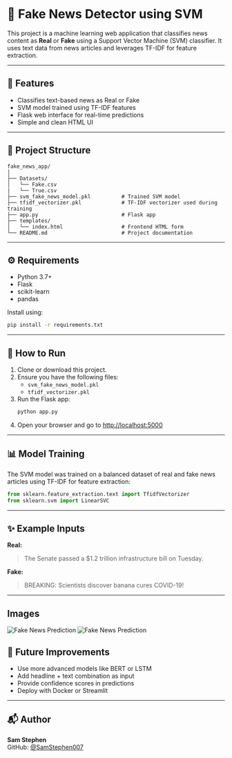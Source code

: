 # 📰 Fake News Detector using SVM

This project is a machine learning web application that classifies news content as **Real** or **Fake** using a Support Vector Machine (SVM) classifier. It uses text data from news articles and leverages TF-IDF for feature extraction.

---

## 🚀 Features

- Classifies text-based news as Real or Fake
- SVM model trained using TF-IDF features
- Flask web interface for real-time predictions
- Simple and clean HTML UI

---

## 📂 Project Structure

```
fake_news_app/
│
├── Datasets/
│   └── Fake.csv
|   └── True.csv
├── svm_fake_news_model.pkl          # Trained SVM model
├── tfidf_vectorizer.pkl             # TF-IDF vectorizer used during training
├── app.py                           # Flask app
├── templates/
│   └── index.html                   # Frontend HTML form
└── README.md                        # Project documentation
```

---

## ⚙️ Requirements

- Python 3.7+
- Flask
- scikit-learn
- pandas

Install using:

```bash
pip install -r requirements.txt
```

---

## 🧪 How to Run

1. Clone or download this project.
2. Ensure you have the following files:
   - `svm_fake_news_model.pkl`
   - `tfidf_vectorizer.pkl`
3. Run the Flask app:
   ```bash
   python app.py
   ```
4. Open your browser and go to [http://localhost:5000](http://localhost:5000)

---

## 📊 Model Training

The SVM model was trained on a balanced dataset of real and fake news articles using TF-IDF for feature extraction:

```python
from sklearn.feature_extraction.text import TfidfVectorizer
from sklearn.svm import LinearSVC
```

---

## ✨ Example Inputs

**Real:**
> The Senate passed a $1.2 trillion infrastructure bill on Tuesday.

**Fake:**
> BREAKING: Scientists discover banana cures COVID-19!

---
## Images

![Fake News Prediction](Images/(image.png))
![Fake News Prediction](Images/(image-1.png))

## 🧠 Future Improvements

- Use more advanced models like BERT or LSTM
- Add headline + text combination as input
- Provide confidence scores in predictions
- Deploy with Docker or Streamlit

---

## 📬 Author

**Sam Stephen**  
GitHub: [@SamStephen007](https://github.com/SamStephen007)